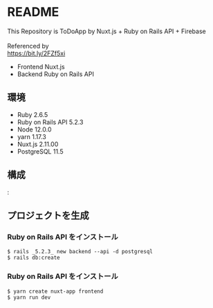 # README
This Repository is ToDoApp by Nuxt.js + Ruby on Rails API + Firebase<br>
<br>
Referenced by<br>
https://bit.ly/2FZf5xi

- Frontend Nuxt.js
- Backend Ruby on Rails API

## 環境
- Ruby 2.6.5
- Ruby on Rails API 5.2.3
- Node 12.0.0
- yarn 1.17.3
- Nuxt.js 2.11.00
- PostgreSQL 11.5

## 構成
:<snip>

## プロジェクトを生成

### Ruby on Rails API をインストール

```
$ rails _5.2.3_ new backend --api -d postgresql
$ rails db:create
```

### Ruby on Rails API をインストール

```
$ yarn create nuxt-app frontend
$ yarn run dev
```
